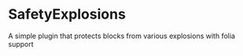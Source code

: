 # SafetyExplosions

A simple plugin that protects blocks from various explosions with folia support
